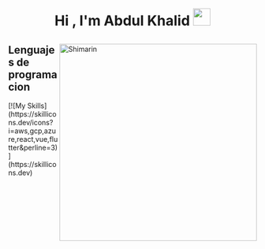 <h1 align="center"><b>Hi , I'm Abdul Khalid </b><img src="https://media.giphy.com/media/hvRJCLFzcasrR4ia7z/giphy.gif" width="35"></h1>

<div>
  <img align="right" width="400" alt="Shimarin" src="https://i.imgur.com/aNBi8Jf.png"/>
  <h2>Lenguajes de programacion</h2>
  [![My Skills](https://skillicons.dev/icons?i=aws,gcp,azure,react,vue,flutter&perline=3)](https://skillicons.dev)
</div>



